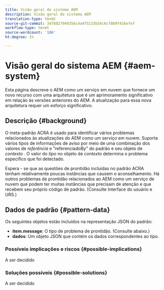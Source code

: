 ```yaml
---
title: Visão geral do sistema AEM
description: Visão geral do sistema AEM
translation-type: tm+mt
source-git-commit: 3478827949356c4a4f5133b54c6cf809f416efef
workflow-type: tm+mt
source-wordcount: '186'
ht-degree: 1%

---
```



# Visão geral do sistema AEM {#aem-system}

Esta página descreve o AEM como um serviço em nuvem que fornece um novo recurso com uma arquitetura que é um aprimoramento significativo em relação às versões anteriores do AEM. A atualização para essa nova arquitetura requer um esforço significativo.

## Descrição {#background}

O meta-padrão ACRA é usado para identificar vários problemas relacionados às atualizações do AEM como um serviço em nuvem. Suporta vários tipos de informações de aviso por meio de uma combinação dos valores de *referência* e &quot;referenciadoBy&quot; do padrão e seu objeto de *contexto* . O valor do *tipo* no objeto de *contexto* determina o problema específico que foi detectado.

Espera - se que as questões de prontidão incluídas no padrão ACRA tenham relativamente poucas instâncias que causem o aconselhamento. Há outros problemas de prontidão relacionados ao AEM como um serviço de nuvem que podem ter muitas instâncias que precisam de atenção e que recebem seu próprio código de padrão. (Consulte Interface do usuário e URS.)

## Dados de padrão {#pattern-data}

Os seguintes objetos estão incluídos na representação JSON do padrão:

* **item.message**: O tipo de problema de prontidão. (Consulte abaixo.)
* **dados**: Um objeto JSON que contém os dados correspondentes ao tipo.

### Possíveis implicações e riscos {#possible-implications}

A ser decidido

### Soluções possíveis  {#possible-solutions}

A ser decidido
